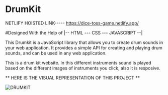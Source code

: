 # DrumKit

NETLIFY HOISTED LINK----- https://dice-toss-game.netlify.app/

#Designed With the Help of |-- HTML --- CSS --- JAVASCRIPT --| 

This Drumkit is a JavaScript library that allows you to create drum sounds in your web application.
It provides a simple API for creating and playing drum sounds, and can be used in any web application.

This is a drum kit website. In this different instruments sound is played based on the different images of instruments you click,
also it is resposive.


** HERE IS THE VISUAL REPRESENTATION OF THIS PROJECT **


![DRUMKIT](https://user-images.githubusercontent.com/78648366/216834944-0fdb2b6b-cd95-4996-8ef1-14c646691306.gif)
